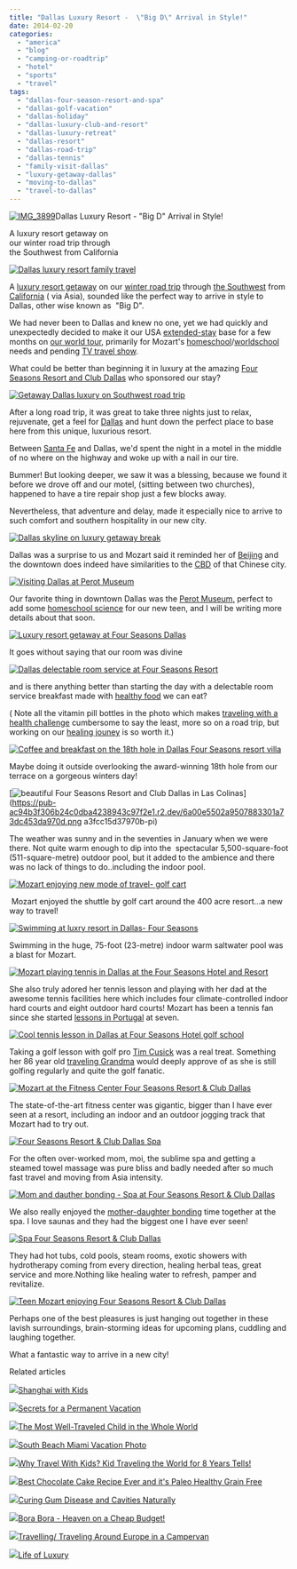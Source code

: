 ```yaml
---
title: "Dallas Luxury Resort -  \"Big D\" Arrival in Style!"
date: 2014-02-20
categories: 
  - "america"
  - "blog"
  - "camping-or-roadtrip"
  - "hotel"
  - "sports"
  - "travel"
tags: 
  - "dallas-four-season-resort-and-spa"
  - "dallas-golf-vacation"
  - "dallas-holiday"
  - "dallas-luxury-club-and-resort"
  - "dallas-luxury-retreat"
  - "dallas-resort"
  - "dallas-road-trip"
  - "dallas-tennis"
  - "family-visit-dallas"
  - "luxury-getaway-dallas"
  - "moving-to-dallas"
  - "travel-to-dallas"
---
```


[![IMG_3899](https://pub-ac94b3f306b24c0dba4238943c97f2e1.r2.dev/6a00e5502a9507883301a3fcc0c4e6970b.jpg "IMG_3899")](https://pub-ac94b3f306b24c0dba4238943c97f2e1.r2.dev/6a00e5502a9507883301a3fcc0c4e6970b.jpg)Dallas Luxury Resort - 
"Big D" Arrival in Style!  
  
A luxury resort getaway on  
our winter road trip through  
the Southwest from California

<!--more-->  
[![Dallas luxury resort family travel](https://pub-ac94b3f306b24c0dba4238943c97f2e1.r2.dev/6a00e5502a9507883301a73d7c2453970d.png "Dallas luxury resort family travel")](https://pub-ac94b3f306b24c0dba4238943c97f2e1.r2.dev/6a00e5502a9507883301a73d7c2453970d.png)  
  
  
A [luxury resort getaway](http://soultravelers3new.local/2014/02/love-and-romance-on-the-road-.html "love and romance travel") on our [winter road trip](http://soultravelers3new.local/2014/01/winter-road-trip-americas-southwest-.html "winter road trip southwest") through [the Southwest](http://soultravelers3new.local/2014/01/road-trip-usa-best-of-the-west.html "road trip USA - best of the west") from [California](http://soultravelers3new.local/2012/08/top-10-california-destinations.html "California best  destinations ") ( via Asia), sounded like the perfect way to arrive in style to Dallas, other wise known as  "Big D".  
  
We had never been to Dallas and knew no one, yet we had quickly and unexpectedly decided to make it our USA [extended-stay](http://soultravelers3new.local/2008/06/how-to-do-exten.html "extended stay or long term travel tips") base for a few months on [our world tour](http://soultravelers3new.local/2012/01/amazing-family-world-tour.html "family world tour"), primarily for Mozart's [homeschool](http://soultravelers3new.local/2010/03/long-term-family-travel-homeschool-roadschool-world-school-digitalnomad-lifestyle-design-virtual-.html "homeschool and travel with long term travel")/[worldschool](http://soultravelers3new.local/2013/01/world-school-education-at-its-best-.html "worldschool best education unschool homeschool travel") needs and pending [TV travel show](http://soultravelers3new.local/2013/09/the-most-well-traveled-child-in-the-whole-world.html "Mozart travel kid and TV travel show").  
  
What could be better than beginning it in luxury at the amazing [Four Seasons Resort and Club Dallas](http://www.fourseasons.com/dallas/ "four seasons resort and club dallas") who sponsored our stay?  
  
[![Getaway Dallas luxury on Southwest road trip](https://pub-ac94b3f306b24c0dba4238943c97f2e1.r2.dev/6a00e5502a9507883301a73d7c62a9970d.png "Getaway Dallas luxury on Southwest road trip")](https://pub-ac94b3f306b24c0dba4238943c97f2e1.r2.dev/6a00e5502a9507883301a73d7c62a9970d.png)  
  
After a long road trip, it was great to take three nights just to relax, rejuvenate, get a feel for [Dallas](http://www.visitdallas.com/ "dallas visit") and hunt down the perfect place to base here from this unique, luxurious resort.  
  
Between [Santa Fe](http://soultravelers3new.local/2014/02/romantic-winter-getaway-santa-fe.html "romantic santa fe getaway") and Dallas, we'd spent the night in a motel in the middle of no where on the highway and woke up with a nail in our tire.  
  
Bummer! But looking deeper, we saw it was a blessing, because we found it before we drove off and our motel, (sitting between two churches), happened to have a tire repair shop just a few blocks away.  
  
Nevertheless, that adventure and delay, made it especially nice to arrive to such comfort and southern hospitality in our new city.  
  
[![Dallas skyline on luxury getaway break](https://pub-ac94b3f306b24c0dba4238943c97f2e1.r2.dev/6a00e5502a9507883301a511712460970c.png "Dallas skyline on luxury getaway break")](https://pub-ac94b3f306b24c0dba4238943c97f2e1.r2.dev/6a00e5502a9507883301a511712460970c.png)  
  
Dallas was a surprise to us and Mozart said it reminded her of [Beijing](http://soultravelers3new.local/2013/01/four-seasons-hotel-beijing-review-awesome-luxury.html "four seasons beijing") and the downtown does indeed have similarities to the [CBD](http://soultravelers3new.local/2013/03/beijing-sunset.html "Beijing cbd") of that Chinese city.  
  
[![Visiting Dallas  at Perot Museum](https://pub-ac94b3f306b24c0dba4238943c97f2e1.r2.dev/6a00e5502a9507883301a5117124aa970c.png "Visiting Dallas  at Perot Museum")](https://pub-ac94b3f306b24c0dba4238943c97f2e1.r2.dev/6a00e5502a9507883301a5117124aa970c.png)  
  
Our favorite thing in downtown Dallas was the [Perot Museum,](http://www.perotmuseum.org/ "Perot Museum") perfect to add some [homeschool science](http://soultravelers3new.local/2014/02/home-school-science-unschool-and-world-school-tips.html "homeschool science unschool tips") for our new teen, and I will be writing more details about that soon.  
  
[![Luxury resort getaway at Four Seasons Dallas](https://pub-ac94b3f306b24c0dba4238943c97f2e1.r2.dev/6a00e5502a9507883301a5117124f3970c.png "Luxury resort getaway at Four Seasons Dallas")](https://pub-ac94b3f306b24c0dba4238943c97f2e1.r2.dev/6a00e5502a9507883301a5117124f3970c.png)  
  
It goes without saying that our room was divine  
  
[![Dallas delectable room service at Four Seasons Resort](https://pub-ac94b3f306b24c0dba4238943c97f2e1.r2.dev/6a00e5502a9507883301a511712546970c.png "Dallas delectable room service at Four Seasons Resort")](https://pub-ac94b3f306b24c0dba4238943c97f2e1.r2.dev/6a00e5502a9507883301a511712546970c.png)  
  
and is there anything better than starting the day with a delectable room service breakfast made with [healthy food](http://soultravelers3new.local/2014/01/travel-and-paleoprimal-grain-free-gapswapf-healthy-eating.html "healthy food and travel - Paleo grain-free, gluten-free") we can eat?  
  
( Note all the vitamin pill bottles in the photo which makes [traveling with a health challenge](http://soultravelers3new.local/2012/10/traveling-while-sick-or-with-health-medical-challenges.html "traveling with a health challenge") cumbersome to say the least, more so on a road trip, but working on our [healing jouney](http://soultravelers3new.local/2013/07/healing-journey-and-blessings.html "healing journey") is so worth it.)  
  
[![Coffee and breakfast on the 18th hole in Dallas Four Seasons resort  villa](https://pub-ac94b3f306b24c0dba4238943c97f2e1.r2.dev/6a00e5502a9507883301a73d7c65c4970d.png "Coffee and breakfast on the 18th hole in Dallas Four Seasons resort  villa")](https://pub-ac94b3f306b24c0dba4238943c97f2e1.r2.dev/6a00e5502a9507883301a73d7c65c4970d.png)  
  
Maybe doing it outside overlooking the award-winning 18th hole from our terrace on a gorgeous winters day!  
  
[![beautiful Four Seasons Resort and Club Dallas in Las Colinas](https://pub-ac94b3f306b24c0dba4238943c97f2e1.r2.dev/6a00e5502a9507883301a73dc453da970d.pnga3fcc15d37970b-800wi "beautiful Four Seasons Resort and Club Dallas in Las Colinas")](https://pub-ac94b3f306b24c0dba4238943c97f2e1.r2.dev/6a00e5502a9507883301a73dc453da970d.png
a3fcc15d37970b-pi)  
  
The weather was sunny and in the seventies in January when we were there. Not quite warm enough to dip into the  spectacular 5,500-square-foot (511-square-metre) outdoor pool, but it added to the ambience and there was no lack of things to do..including the indoor pool.  
  
[![Mozart enjoying new mode of travel- golf cart](https://pub-ac94b3f306b24c0dba4238943c97f2e1.r2.dev/6a00e5502a9507883301a73dc453da970d.pnga5117126d9970c-800wi "Mozart enjoying new mode of travel- golf cart")](https://pub-ac94b3f306b24c0dba4238943c97f2e1.r2.dev/6a00e5502a9507883301a73dc453da970d.pnga5117126d9970c-pi)  
  
 Mozart enjoyed the shuttle by golf cart around the 400 acre resort...a new way to travel!  
  
[![Swimming at luxry resort in Dallas- Four Seasons](https://pub-ac94b3f306b24c0dba4238943c97f2e1.r2.dev/6a00e5502a9507883301a73dc453da970d.pnga5117126fe970c-800wi "Swimming at luxry resort in Dallas- Four Seasons")](https://pub-ac94b3f306b24c0dba4238943c97f2e1.r2.dev/6a00e5502a9507883301a73dc453da970d.pnga5117126fe970c-pi)  
  
Swimming in the huge, 75-foot (23-metre) indoor warm saltwater pool was a blast for Mozart.  
  
[![Mozart playing tennis in Dallas at the Four Seasons Hotel and Resort](https://pub-ac94b3f306b24c0dba4238943c97f2e1.r2.dev/6a00e5502a9507883301a73dc453da970d.pnga73d7c676e970d-800wi "Mozart playing tennis in Dallas at the Four Seasons Hotel and Resort")](https://pub-ac94b3f306b24c0dba4238943c97f2e1.r2.dev/6a00e5502a9507883301a73dc453da970d.pnga73d7c676e970d-pi)  
  
She also truly adored her tennis lesson and playing with her dad at the awesome tennis facilities here which includes four climate-controlled indoor hard courts and eight outdoor hard courts! Mozart has been a tennis fan since she started [lessons in Portugal](http://soultravelers3new.local/2008/06/tennis-anyone.html "tennis lessons portugal") at seven.  
  
[![Cool tennis lesson in Dallas at Four Seasons Hotel golf school](https://pub-ac94b3f306b24c0dba4238943c97f2e1.r2.dev/6a00e5502a9507883301a73dc453da970d.pnga511712746970c-800wi "Cool tennis lesson in Dallas at Four Seasons Hotel golf school")](https://pub-ac94b3f306b24c0dba4238943c97f2e1.r2.dev/6a00e5502a9507883301a73dc453da970d.pnga511712746970c-pi)  
  
Taking a golf lesson with golf pro [Tim Cusick](http://www.timcusickgolf.com/index.html "Tim Cusick golf teacher") was a real treat. Something her 86 year old [traveling Grandma](http://soultravelers3new.local/2011/01/traveling-with-grandma-3-generation-travel.html "traveling with grandma 3-generation travel") would deeply approve of as she is still golfing regularly and quite the golf fanatic.  
  
[![Mozart at the Fitness Center Four Seasons Resort & Club Dallas](https://pub-ac94b3f306b24c0dba4238943c97f2e1.r2.dev/6a00e5502a9507883301a73dc453da970d.pnga5117127ae970c-800wi "Mozart at the Fitness Center Four Seasons Resort & Club Dallas")](https://pub-ac94b3f306b24c0dba4238943c97f2e1.r2.dev/6a00e5502a9507883301a73dc453da970d.pnga5117127ae970c-pi)  
  
The state-of-the-art fitness center was gigantic, bigger than I have ever seen at a resort, including an indoor and an outdoor jogging track that Mozart had to try out.  
  
[![Four Seasons Resort & Club Dallas Spa](https://pub-ac94b3f306b24c0dba4238943c97f2e1.r2.dev/6a00e5502a9507883301a73dc453da970d.pnga3fcc15ea7970b-800wi "Four Seasons Resort & Club Dallas Spa")](https://pub-ac94b3f306b24c0dba4238943c97f2e1.r2.dev/6a00e5502a9507883301a73dc453da970d.pnga3fcc15ea7970b-pi)  
  
For the often over-worked mom, moi, the sublime spa and getting a steamed towel massage was pure bliss and badly needed after so much fast travel and moving from Asia intensity.  
  
[![Mom and dauther bonding - Spa at Four Seasons Resort & Club Dallas](https://pub-ac94b3f306b24c0dba4238943c97f2e1.r2.dev/6a00e5502a9507883301a73dc453da970d.pnga5117127ef970c-800wi "Mom and dauther bonding - Spa at Four Seasons Resort & Club Dallas")](https://pub-ac94b3f306b24c0dba4238943c97f2e1.r2.dev/6a00e5502a9507883301a73dc453da970d.pnga5117127ef970c-pi)  
  
We also really enjoyed the [mother-daughter bonding](http://soultravelers3new.local/2012/09/mother-daughter-bonding-tips-for-tweens.html "mother daughter bonding") time together at the spa. I love saunas and they had the biggest one I have ever seen!  
  
[![Spa Four Seasons Resort & Club Dallas](https://pub-ac94b3f306b24c0dba4238943c97f2e1.r2.dev/6a00e5502a9507883301a73dc453da970d.pnga51171283b970c-800wi "Spa Four Seasons Resort & Club Dallas")](https://pub-ac94b3f306b24c0dba4238943c97f2e1.r2.dev/6a00e5502a9507883301a73dc453da970d.pnga51171283b970c-pi)  
  
They had hot tubs, cold pools, steam rooms, exotic showers with hydrotherapy coming from every direction, healing herbal teas, great service and more.Nothing like healing water to refresh, pamper and revitalize.  
  
[![Teen Mozart enjoying Four Seasons Resort & Club Dallas](https://pub-ac94b3f306b24c0dba4238943c97f2e1.r2.dev/6a00e5502a9507883301a73dc453da970d.pnga3fcc15fc5970b-800wi "Teen Mozart enjoying Four Seasons Resort & Club Dallas")](https://pub-ac94b3f306b24c0dba4238943c97f2e1.r2.dev/6a00e5502a9507883301a73dc453da970d.pnga3fcc15fc5970b-pi)  
  
Perhaps one of the best pleasures is just hanging out together in these lavish surroundings, brain-storming ideas for upcoming plans, cuddling and laughing together.  
  
What a fantastic way to arrive in a new city!

Related articles

[![](http://i.zemanta.com/129131608_80_80.jpg)](http://soultravelers3new.local/2012/11/shanghai-with-kids.html)[Shanghai with Kids](http://soultravelers3new.local/2012/11/shanghai-with-kids.html)

[![](http://i.zemanta.com/197008054_80_80.jpg)](http://soultravelers3new.local/2013/08/secrets-for-a-permanent-vacation-travel-tips.html)[Secrets for a Permanent Vacation](http://soultravelers3new.local/2013/08/secrets-for-a-permanent-vacation-travel-tips.html)

[![](http://i.zemanta.com/207027430_80_80.jpg)](http://soultravelers3new.local/2013/09/the-most-well-traveled-child-in-the-whole-world.html)[The Most Well-Traveled Child in the Whole World](http://soultravelers3new.local/2013/09/the-most-well-traveled-child-in-the-whole-world.html)

[![](http://i.zemanta.com/110602553_80_80.jpg)](http://soultravelers3new.local/2012/09/south-beach-miami-vacation-photo.html)[South Beach Miami Vacation Photo](http://soultravelers3new.local/2012/09/south-beach-miami-vacation-photo.html)

[![](http://i.zemanta.com/198782571_80_80.jpg)](http://soultravelers3new.local/2013/09/why-travel-with-kids-kid-traveling-the-world-for-8-years-tells.html)[Why Travel With Kids? Kid Traveling the World for 8 Years Tells!](http://soultravelers3new.local/2013/09/why-travel-with-kids-kid-traveling-the-world-for-8-years-tells.html)

[![](http://i.zemanta.com/215357708_80_80.jpg)](http://soultravelers3new.local/2013/10/best-chocolate-cake-recipe-ever-and-its-paleo-healthy-grain-free.html)[Best Chocolate Cake Recipe Ever and it's Paleo Healthy Grain Free](http://soultravelers3new.local/2013/10/best-chocolate-cake-recipe-ever-and-its-paleo-healthy-grain-free.html)

[![](http://i.zemanta.com/154024597_80_80.jpg)](http://soultravelers3new.local/2013/03/curing-gum-disease-and-cavities-naturally.html)[Curing Gum Disease and Cavities Naturally](http://soultravelers3new.local/2013/03/curing-gum-disease-and-cavities-naturally.html)

[![](http://i.zemanta.com/92363554_80_80.jpg)](http://soultravelers3new.local/2012/06/bora-bora-heaven-on-a-cheap-budget.html)[Bora Bora - Heaven on a Cheap Budget!](http://soultravelers3new.local/2012/06/bora-bora-heaven-on-a-cheap-budget.html)

[![](http://i.zemanta.com/101284346_80_80.jpg)](http://soultravelers3new.local/2012/07/travelling-traveling-around-europe-in-a-campervan.html)[Travelling/ Traveling Around Europe in a Campervan](http://soultravelers3new.local/2012/07/travelling-traveling-around-europe-in-a-campervan.html)

[![](http://i.zemanta.com/240566623_80_80.jpg)](http://soultravelers3new.local/2014/01/life-of-luxury.html)[Life of Luxury](http://soultravelers3new.local/2014/01/life-of-luxury.html)
